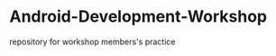 Android-Development-Workshop
============================

repository for workshop members's practice
